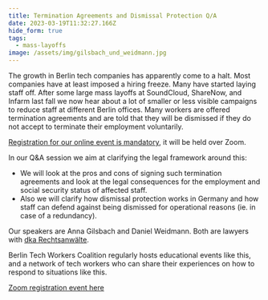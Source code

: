 ```yaml
---
title: Termination Agreements and Dismissal Protection Q/A
date: 2023-03-19T11:32:27.166Z
hide_form: true
tags:
  - mass-layoffs
image: /assets/img/gilsbach_und_weidmann.jpg
---
```

The growth in Berlin tech companies has apparently come to a halt. Most companies have at least imposed a hiring freeze. Many have started laying staff off. After some large mass layoffs at SoundCloud, ShareNow, and Infarm last fall we now hear about a lot of smaller or less visible campaigns to reduce staff at different Berlin offices. Many workers are offered termination agreements and are told that they will be dismissed if they do not accept to terminate their employment voluntarily.

[Registration for our online event is mandatory](https://us02web.zoom.us/meeting/register/tZEuce-trTkqEtxauMfU-2pDcQyMBH4Qu-VI), it will be held over Zoom.

In our Q&A session we aim at clarifying the legal framework around this: 

* We will look at the pros and cons of signing such termination agreements and look at the legal consequences for the employment and social security status of affected staff. 
* Also we will clarify how dismissal protection works in Germany and how staff can defend against being dismissed for operational reasons (ie. in case of a redundancy).

Our speakers are Anna Gilsbach and Daniel Weidmann. Both are lawyers with [dka Rechtsanwälte](https://dka-kanzlei.de).

Berlin Tech Workers Coalition regularly hosts educational events like this, and a network of tech workers who can share their experiences on how to respond to situations like this.

[Zoom registration event here](https://us02web.zoom.us/meeting/register/tZEuce-trTkqEtxauMfU-2pDcQyMBH4Qu-VI)
